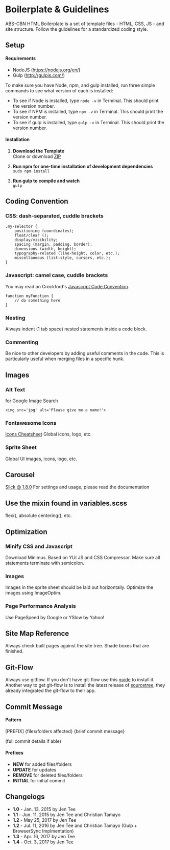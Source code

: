 # Boilerplate & Guidelines

ABS-CBN HTML Boilerplate is a set of template files - HTML, CSS, JS - and site structure. Follow the guidelines for a standardized coding style.


## Setup

#### Requirements
* NodeJS (https://nodejs.org/en/)
* Gulp (http://gulpjs.com/)

To make sure you have Node, npm, and gulp installed, run three simple commands to see what version of each is installed:
* To see if Node is installed, type `node -v` in Terminal. This should print the version number.
* To see if NPM is installed, type `npm -v` in Terminal. This should print the version number.
* To see if gulp is installed, type `gulp -v` in Terminal. This should print the version number.

#### Installation
1. **Download the Template**  
  Clone or download [ZIP](https://bitbucket.org/frontenddevelopment/boilerplate/get/master.zip)


2. **Run npm for one-time installation of development dependencies**  
  `sudo npm install`


3. **Run gulp to compile and watch**  
  `gulp`

## Coding Convention

### CSS: dash-separated, cuddle brackets

	.my-selector {
		positioning (coordinates);
		float/clear ();
		display/visibility;
		spacing (margin, padding, border);
		dimensions (width, height);
		typography-related (line-height, color, etc.);
		miscellaneous (list-style, cursors, etc.);
	}

### Javascript: camel case, cuddle brackets

You may read on Crockford's [Javascript Code Convention](http://javascript.crockford.com/code.html).

	function myFunction {
		// do something here
	}

### Nesting

Always indent (1 tab space) nested statements inside a code block.

### Commenting

Be nice to other developers by adding useful comments in the code. This is particularly useful when merging files in a specific hunk.

## Images

### Alt Text
for Google Image Search

	<img src='jpg' alt='Please give me a name!'>

### Fontawesome Icons
[Icons Cheatsheet](http://fontawesome.io/icons/)
Global icons, logo, etc. 

### Sprite Sheet
Global UI images, icons, logo, etc.

## Carousel
[Slick @ 1.8.0](https://github.com/kenwheeler/slick/)
For settings and usage, please read the documentation

## Use the mixin found in variables.scss
flex(), absolute centering(), etc.


## Optimization

### Minify CSS and Javascript

Download Minimus. Based on YUI JS and CSS Compressor. Make sure all statements terminate with semicolon.

### Images

Images in the sprite sheet should be laid out horizontally. Optimize the images using ImageOptim.

### Page Performance Analysis

Use PageSpeed by Google or YSlow by Yahoo!

## Site Map Reference
Always check built pages against the site tree. Shade boxes that are finished.

## Git-Flow

Always use gitflow. If you don't have git-flow use this [guide](https://github.com/nvie/gitflow/wiki/Mac-OS-X) to install it.
Another way to get git-flow is to install the latest release of [sourcetree](http://www.sourcetreeapp.com/), they already integrated the git-flow to their app.

## Commit Message

#### Pattern
[PREFIX] {files/folders affected} {brief commit message}

(full commit details if able)

#### Prefixes

- **NEW** for added files/folders
- **UPDATE** for updates
- **REMOVE** for deleted files/folders
- **INITIAL** for initial commit


## Changelogs
- **1.0** - Jan. 13, 2015 by Jen Tee
- **1.1** - Jun. 11, 2015 by Jen Tee and Christian Tamayo
- **1.2** - May 25, 2017 by Jen Tee
- **1.2** - Jul. 11, 2016 by Jen Tee and Christian Tamayo (Gulp + BrowserSync Implmentation)
- **1.3** - Apr. 16, 2017 by Jen Tee
- **1.4** - Oct. 3, 2017 by Jen Tee
